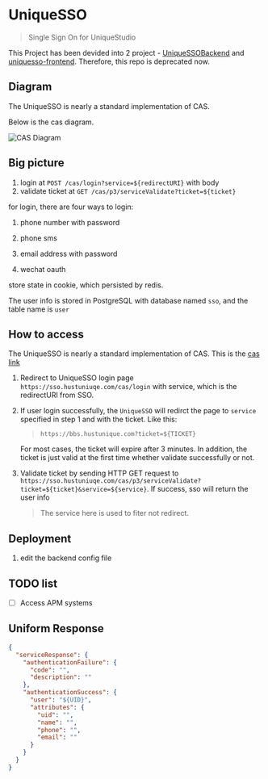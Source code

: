 # UniqueSSO
> Single Sign On for UniqueStudio

This Project has been devided into 2 project - [UniqueSSOBackend](https://github.com/UniqueStudio/UniqueSSOBackend) and [uniquesso-frontend](https://github.com/UniqueStudio/uniquesso-frontend). Therefore, this repo is deprecated now.

## Diagram 

The UniqueSSO is nearly a standard implementation of CAS.

Below is the cas diagram.

![CAS Diagram](https://apereo.github.io/cas/4.2.x/images/cas_flow_diagram.png)
## Big picture

1. login at `POST /cas/login?service=${redirectURI}` with body 
2. validate ticket at `GET /cas/p3/serviceValidate?ticket=${ticket}`

for login, there are four ways to login:

1. phone number with password

2. phone sms

3. email address with password

4. wechat oauth

store state in cookie, which persisted by redis.

The user info is stored in PostgreSQL with database named `sso`, and the table name is `user`

## How to access

The UniqueSSO is nearly a standard implementation of CAS. This is the [cas link](https://apereo.github.io/cas/4.2.x/protocol/CAS-Protocol.html)

1. Redirect to UniqueSSO login page `https://sso.hustuniuqe.com/cas/login` with service, which is the redirectURI from SSO.
2. If user login successfully, the `UniqueSSO` will redirct the page to `service` specified in step 1 and with the ticket. Like this:
   > `https://bbs.hustunique.com?ticket=${TICKET}`
   
   For most cases, the ticket will expire after 3 minutes. In addition, the ticket is just valid at the first time whether validate successfully or not.
3. Validate ticket by sending HTTP GET request to `https://sso.hustuniuqe.com/cas/p3/serviceValidate?ticket=${ticket}&service=${service}`. If success, sso will return the user info
   >  The service here is used to fiter not redirect.

## Deployment

1. edit the backend config file 


## TODO list

- [ ] Access APM systems

## Uniform Response

```json
{
  "serviceResponse": {
    "authenticationFailure": {
      "code": "",
      "description": ""
    },
    "authenticationSuccess": {
      "user": "${UID}",
      "attributes": {
        "uid": "",
        "name": "",
        "phone": "",
        "email": ""
      }
    }
  }
}
```
